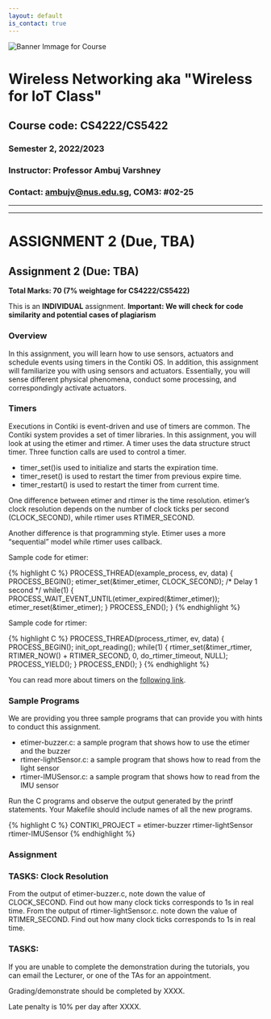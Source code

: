 ```yaml
---
layout: default
is_contact: true
---
```


![Banner Immage for Course](cs4222_banner.png)  

# Wireless Networking aka "Wireless for IoT Class"
## Course code: CS4222/CS5422  
### Semester 2, 2022/2023
### Instructor: Professor Ambuj Varshney
### Contact: [ambujv@nus.edu.sg](mailto:ambujv@nus.edu.sg), COM3: #02-25     

----
****

# ASSIGNMENT 2 (Due, TBA)

## Assignment 2 (Due: TBA)

**Total Marks: 70 (7% weightage for CS4222/CS5422)**
 
This is an **INDIVIDUAL** assignment. 
**Important: We will check for code similarity and potential cases of plagiarism**

### Overview

In this assignment, you will learn how to use sensors,  actuators and schedule events using timers in the Contiki OS. In addition, this assignment will familiarize you with using sensors and actuators. Essentially, you will sense different physical phenomena, conduct some processing, and correspondingly activate actuators.

### Timers

Executions in Contiki is event-driven and use of timers are common. The Contiki system provides a set of timer libraries. In this assignment, you will look at using the etimer and rtimer. A timer uses the data structure struct timer. Three function calls are used to control a timer.

* timer_set()is used to initialize and starts the expiration time.
* timer_reset() is used to restart the timer from previous expire time.
* timer_restart() is used to restart the timer from current time.

One difference between etimer and rtimer is the time resolution. etimer’s clock resolution depends on the number of clock ticks per second (CLOCK_SECOND), while rtimer uses RTIMER_SECOND.

Another difference is that programming style. Etimer uses a more “sequential” model while rtimer uses callback.

Sample code for etimer:

{% highlight C %}
PROCESS_THREAD(example_process, ev, data)
{
PROCESS_BEGIN();
etimer_set(&timer_etimer, CLOCK_SECOND); /* Delay 1 second
*/
while(1) {
PROCESS_WAIT_EVENT_UNTIL(etimer_expired(&timer_etimer));
etimer_reset(&timer_etimer);
}
PROCESS_END();
}
{% endhighlight %}

Sample code for rtimer:

{% highlight C %}
PROCESS_THREAD(process_rtimer, ev, data)
{
PROCESS_BEGIN();
init_opt_reading();
while(1) {
rtimer_set(&timer_rtimer, RTIMER_NOW() + RTIMER_SECOND, 0,
do_rtimer_timeout, NULL);
PROCESS_YIELD();
}
PROCESS_END();
}
{% endhighlight %}

You can read more about timers on the [following link](https://docs.contiki-ng.org/en/develop/doc/programming/Timers.html).

### Sample Programs

We are providing you three sample programs that can provide you with hints to conduct this assignment.

* etimer-buzzer.c: a sample program that shows how to use the etimer and the buzzer
* rtimer-lightSensor.c: a sample program that shows how to read from the light sensor
* rtimer-IMUSensor.c: a sample program that shows how to read from the IMU sensor

Run the C programs and observe the output generated by the printf statements. Your Makefile
should include names of all the new programs.

{% highlight C %}
CONTIKI_PROJECT = etimer-buzzer rtimer-lightSensor rtimer-IMUSensor
{% endhighlight %}

### Assignment


### TASKS:  Clock Resolution

From the output of etimer-buzzer.c, note down the value of CLOCK_SECOND. Find out how many clock ticks corresponds to 1s in real time.
From the output of rtimer-lightSensor.c. note down the value of RTIMER_SECOND. Find out how many clock ticks corresponds to 1s in real time.

### TASKS: 

If you are unable to complete the demonstration during the tutorials, you can email the Lecturer, or one of the TAs for an appointment. 
 
Grading/demonstrate should be completed by XXXX.  
 
Late penalty is 10% per day after XXXX.








